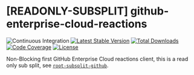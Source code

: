# [READONLY-SUBSPLIT] github-enterprise-cloud-reactions


![Continuous Integration](https://github.com/php-api-clients/github-enterprise-cloud-reactions/workflows/Continuous%20Integration/badge.svg)
[![Latest Stable Version](https://poser.pugx.org/api-clients/github-enterprise-cloud-reactions/v/stable.png)](https://packagist.org/packages/api-clients/github-enterprise-cloud-reactions)
[![Total Downloads](https://poser.pugx.org/api-clients/github-enterprise-cloud-reactions/downloads.png)](https://packagist.org/packages/api-clients/github-enterprise-cloud-reactions)
[![Code Coverage](https://scrutinizer-ci.com/g/php-api-clients/github-enterprise-cloud-reactions/badges/coverage.png?b==)](https://scrutinizer-ci.com/g/php-api-clients/github-enterprise-cloud-reactions/?branch=)
[![License](https://poser.pugx.org/api-clients/github-enterprise-cloud-reactions/license.png)](https://packagist.org/packages/api-clients/github-enterprise-cloud-reactions)

Non-Blocking first GitHub Enterprise Cloud reactions client, this is a read only sub split, see [`root-subsplit-github`](https://github.com/php-api-clients/root-subsplit-github).
